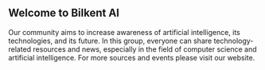## Welcome to Bilkent AI

 Our community aims to increase awareness of artificial intelligence, its technologies, and its future. In this group, everyone can share technology-related resources and news, especially in the field of computer science and artificial intelligence. For more sources and events please visit our website. 
